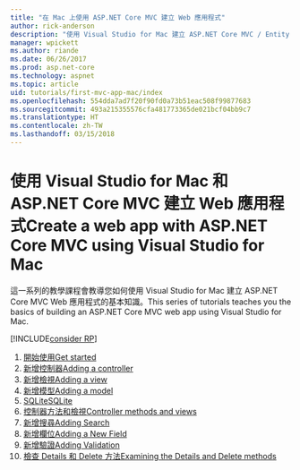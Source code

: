 ```yaml
---
title: "在 Mac 上使用 ASP.NET Core MVC 建立 Web 應用程式"
author: rick-anderson
description: "使用 Visual Studio for Mac 建立 ASP.NET Core MVC / Entity Framework 應用程式"
manager: wpickett
ms.author: riande
ms.date: 06/26/2017
ms.prod: asp.net-core
ms.technology: aspnet
ms.topic: article
uid: tutorials/first-mvc-app-mac/index
ms.openlocfilehash: 554dda7ad7f20f90fd0a73b51eac508f99877683
ms.sourcegitcommit: 493a215355576cfa481773365de021bcf04bb9c7
ms.translationtype: HT
ms.contentlocale: zh-TW
ms.lasthandoff: 03/15/2018
---
```

# <a name="create-a-web-app-with-aspnet-core-mvc-using-visual-studio-for-mac"></a><span data-ttu-id="7c0ff-103">使用 Visual Studio for Mac 和 ASP.NET Core MVC 建立 Web 應用程式</span><span class="sxs-lookup"><span data-stu-id="7c0ff-103">Create a web app with ASP.NET Core MVC using Visual Studio for Mac</span></span>

<span data-ttu-id="7c0ff-104">這一系列的教學課程會教導您如何使用 Visual Studio for Mac 建立 ASP.NET Core MVC Web 應用程式的基本知識。</span><span class="sxs-lookup"><span data-stu-id="7c0ff-104">This series of tutorials teaches you the basics of building an ASP.NET Core MVC web app using Visual Studio for Mac.</span></span> 

[!INCLUDE[consider RP](../../includes/razor.md)]

1. [<span data-ttu-id="7c0ff-105">開始使用</span><span class="sxs-lookup"><span data-stu-id="7c0ff-105">Get started</span></span>](xref:tutorials/first-mvc-app-mac/start-mvc)
1. [<span data-ttu-id="7c0ff-106">新增控制器</span><span class="sxs-lookup"><span data-stu-id="7c0ff-106">Adding a controller</span></span>](xref:tutorials/first-mvc-app-mac/adding-controller)
1. [<span data-ttu-id="7c0ff-107">新增檢視</span><span class="sxs-lookup"><span data-stu-id="7c0ff-107">Adding a view</span></span>](xref:tutorials/first-mvc-app-mac/adding-view)
1. [<span data-ttu-id="7c0ff-108">新增模型</span><span class="sxs-lookup"><span data-stu-id="7c0ff-108">Adding a model</span></span>](xref:tutorials/first-mvc-app-mac/adding-model)
1. [<span data-ttu-id="7c0ff-109">SQLite</span><span class="sxs-lookup"><span data-stu-id="7c0ff-109">SQLite</span></span>](xref:tutorials/first-mvc-app-mac/working-with-sql)
1. [<span data-ttu-id="7c0ff-110">控制器方法和檢視</span><span class="sxs-lookup"><span data-stu-id="7c0ff-110">Controller methods and views</span></span>](xref:tutorials/first-mvc-app-mac/controller-methods-views)
1. [<span data-ttu-id="7c0ff-111">新增搜尋</span><span class="sxs-lookup"><span data-stu-id="7c0ff-111">Adding Search</span></span>](xref:tutorials/first-mvc-app-mac/search)
1. [<span data-ttu-id="7c0ff-112">新增欄位</span><span class="sxs-lookup"><span data-stu-id="7c0ff-112">Adding a New Field</span></span>](xref:tutorials/first-mvc-app-mac/new-field)
1. [<span data-ttu-id="7c0ff-113">新增驗證</span><span class="sxs-lookup"><span data-stu-id="7c0ff-113">Adding Validation</span></span>](xref:tutorials/first-mvc-app-mac/validation)
1. [<span data-ttu-id="7c0ff-114">檢查 Details 和 Delete 方法</span><span class="sxs-lookup"><span data-stu-id="7c0ff-114">Examining the Details and Delete methods</span></span>](xref:tutorials/first-mvc-app/details)
